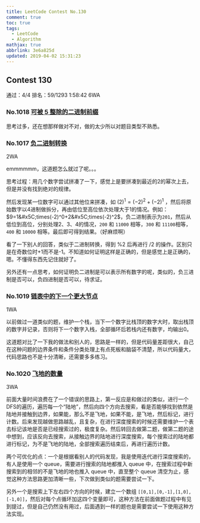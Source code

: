 ```yaml
---
title: LeetCode Contest No.130
comment: true
toc: true
tags:
  - LeetCode
  - Algorithm
mathjax: true
abbrlink: 3e6a825d
updated: 2019-04-02 15:31:23
---
```

  
  
  
## Contest 130
  
  
通过：4/4  排名：59/1293  1:58:42  6WA
### No.1018 [可被 5 整除的二进制前缀](https://leetcode-cn.com/problems/binary-prefix-divisible-by-5/ )
  
  
思考过多，还在想那样做对不对，做的太少所以对题目类型不熟悉。
  
### No.1017 [负二进制转换](https://leetcode-cn.com/problems/convert-to-base-2/ )
  
  
2WA
  
emmmmmm，这道题怎么就过了呢。。。
  
思考过程：用几个数字尝试拼凑了一下，感觉上是要拼凑到最近的2的幂次上去，但是并没有找到绝对的规律。
  
然后发现某一位数字可以通过其他位来拼凑，如 $(2)^1=(-2)^2+(-2)^1$ ，然后将原始数字以4进制做拆分，再由低位至高位依次处理大于1的情况。例如：$9=1&#x5C;times(-2)^0+2&#x5C;times(-2)^2$，负二进制表示为``` 201 ```，然后从低位到高位，分别处理2、3、4的情况，``` 200 ``` 和 ``` 11000 ``` 相等，``` 300 ``` 和 ``` 11100 ```相等， ``` 400 ``` 和 ``` 10000 ``` 相等。最后即可得到结果。（好麻烦啊）
  
  
看了一下别人的回答，类似于二进制转换，得到 %2 后再进行 /2 的操作。区别只是在奇数位时+1而不是-1。不知道如何证明这样是正确的，但是感觉上是正确的，嗯。不懂得东西先记住就好了。
  
另外还有一点思考，如何证明负二进制是可以表示所有数字的呢，类似的，负三进制是否可以，负四进制是否可以，待求证。
  
### No.1019 [链表中的下一个更大节点](https://leetcode-cn.com/problems/next-greater-node-in-linked-list/ )
  
  
1WA
  
以前做过一道类似的题，维护一个栈，当下一个数字比栈顶的数字大时，取出栈顶的数字并记录，否则将下一个数字入栈，全部循环后若栈内还有数字，均输出0。
  
这道题对比了一下我的做法和别人的，思路是一样的，但是代码量差距很大，自己在这种问题的边界条件和条件分类处理上有点死板和脑袋不清楚，所以代码量大，代码思路也不是十分清晰，还需要多多练习。
  
### No.1020 [飞地的数量](https://leetcode-cn.com/problems/number-of-enclaves/ )
  
  
3WA
  
前面大量时间浪费在了一个错误的思路上，第一反应是和做过的类似，进行一个DFS的遍历，遍历每一个“陆地”，然后向四个方向去搜索，看是否能够找到依然是陆地并接触到边界，如果能，那么不是飞地，如果不能，是飞地，然后标记，进行计数。后来发现越做思路越乱，且复杂，在进行深度搜索的时候还需要维护一个表去标记该地是否是已经搜索过的，极度复杂。然后转回去做第二题，做第二题的途中想到，应该反向去搜索，从接触边界的陆地进行深度搜索，每个搜索过的陆地都进行标记，为不是飞地的陆地，全部搜索遍历结束后，再进行遍历计数。
  
两个可优化的点：一个是根据看别人的代码发现，我是使用迭代进行深度搜索的，有人是使用一个 queue，需要进行搜索的陆地都推入 queue 中，在搜索过程中新搜索到的相邻的不是飞地的地也推入 queue 中，直至整个 queue 清空为止，感觉这种方法思路更加清晰一些，下次做到类似的题需要尝试一下。
  
另外一个是搜索上下左右四个方向的时候，建立一个数组 ``` [[0,1],[0,-1],[1,0],[-1,0]] ```，然后对每个点循环加这四个变量即可，这种方法在前面做题过程中有见到提过，但是自己仍然没有用过，后面遇到一样的题也是需要尝试一下使用这种方法实现。
  
